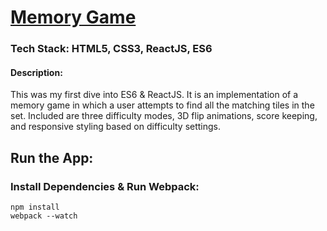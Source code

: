 # [Memory Game](https://incandescent-torch-7044.firebaseapp.com/)
### Tech Stack: HTML5, CSS3, ReactJS, ES6
#### Description: 
This was my first dive into ES6 & ReactJS. It is an implementation of a memory game in which a user attempts to find all the matching tiles in the set. Included are three difficulty modes, 3D flip animations, score keeping, and responsive styling based on difficulty settings.

## Run the App:
### Install Dependencies & Run Webpack:
```
npm install
webpack --watch

```
